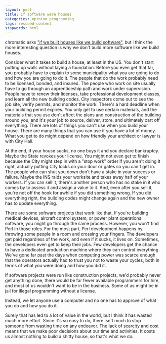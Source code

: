 ```yaml
---
layout: post
title: If software were houses
categories: opinion programming
tags: rescued-content
stopwords: html
---
```


chromatic asks ["if we built houses like we build
software"](http://www.modernperlbooks.com/mt/2011/07/if-we-built-houses-like-we-build-software.html), but I think the more interesting
question is why we don't build more software like we build houses.

<!--more-->

Consider what it takes to build a house, at least in the US. You don't
start putting up walls without laying a foundation. Before you even
get that far, you probably have to explain to some municipality what
you are going to do and how you are going to do it. The people that do
the work probably need to be licensed, bonded, and insured. The people
who work on site usually have to go through an apprenticeship path and
work under supervision. People have to renew their licenses, take
professional development classes, and learn all the new building
codes. City inspectors come out to see the job site, verify permits,
and monitor the work. There's a hard deadline when your building
permit expires. You only get to use certain materials, and the
materials that you use don't affect the plans and construction of the
building around you, and it's your job to source, deliver, store, and
ultimately cart off everything. There are lots of things you can't use
when you build your house. There are many things that you can use if
you have a lot of money. What you get to do might depend on how
friendly your architect or lawyer is with City Hall.

At the end, if your house sucks, no one buys it and you declare
bankruptcy. Maybe the State revokes your license. You might not even
get to finish because the City might step in with a "stop work" order
if you aren't doing it right, actually putting City locks on your door
or gates so you can't get in. The people who can shut you down don't
have a stake in your success or failure. Maybe the INS raids your
worksite and takes away half of your workers. If you can sell it,
there's another person who has no stake in it who comes by to assess
it and assign a value to it. And, even after you sell it, you're not
off the hook for awhile if you did something wrong. If you did
everything right, the building codes might change again and the new
owner has to update everything.

There are some software projects that work like that. If you're
building medical devices, aircraft control system, or power plant
operations software, you might go through the same process. However,
you won't find Perl in those roles. For the most part, Perl
development happens by throwing some people in a room and crossing
your fingers. The developers get paid regardless of the work, and even
if it sucks, it lives on. Sometimes, the developers even get to keep
their jobs. Few developers get the chance to have a dedicated
production machine where they can control everything. We've gone far
past the days when computing power was scarce enough that the
operators actually had to trust you not to waste your cycles, both in
terms of what you were doing and how you did it.

If software projects were run like construction projects, we'd
probably never get anything done, there would be far fewer available
programmers for hire, and most of us wouldn't want to be in the
business. Some of us might be in jail for illegal programming without
a license.

Instead, we let anyone use a computer and no one has to approve of
what you do and how you do it.

Surely that has led to a lot of value in the world, but I think it has
wasted much more effort. Since it's so easy to do, there isn't much to
stop someone from wasting time on any endeavor. The lack of scarcity
and cost means that we make poor decisions about our time and
activities. It costs us almost nothing to build a shitty house, so
that's what we do.
